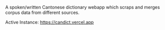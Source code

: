 A spoken/written Cantonese dictionary webapp which scraps and merges corpus data from different sources.

Active Instance: https://candict.vercel.app
